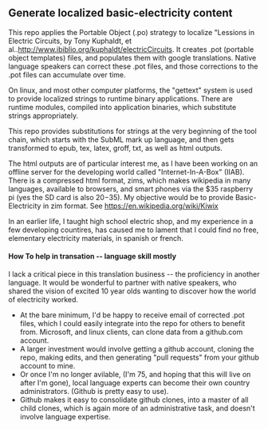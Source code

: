 ## Generate localized basic-electricity content

This repo applies the Portable Object (.po) strategy to localize "Lessions in Electric Circuits, by Tony Kuphaldt, et al..http://www.ibiblio.org/kuphaldt/electricCircuits. It creates .pot (portable object templates) files, and populates them with google translations. Native language speakers can correct these .pot files, and those corrections to the .pot files can accumulate over time.

On linux, and most other computer platforms, the "gettext" system is used to provide localized strings to runtime binary applications. There are runtime modules, compiled into application binaries, which substitute strings appropriately.

This repo provides substitutions for strings at the very beginning of the tool chain, which starts with the SubML mark up language, and then gets transformed to epub, tex, latex, groff, txt, as well as html outputs.

The html outputs are of particular interest me, as I have been working on an offline server for the developing world called "Internet-In-A-Box" (IIAB). There is a compressed html format, zims, which makes wikipedia in many languages, available to browsers, and smart phones via the $35 raspberry pi (yes the SD card is also $20-$35). My objective would be to provide Basic-Electricity in zim format. See https://en.wikipedia.org/wiki/Kiwix

In an earlier life, I taught high school electric shop, and my experience in a few developing countires, has caused me to lament that I could find no free, elementary electricity materials, in spanish or french.

#### How To help in transation -- language skill mostly

I lack a critical piece in this translation business -- the proficiency in another language. It would be wonderful to partner with native speakers, who shared the vision of excited 10 year olds wanting to discover how the world of electricity worked.

* At the bare minimum, I'd be happy to receive email of corrected .pot files, which I could easily integrate into the repo for others to benefit from. Microsoft, and linux clients, can clone data from a github.com account.
* A larger investment would involve getting a github account, cloning the repo, making edits, and then generating "pull requests" from your github account to mine.
* Or once I'm no longer avilable, (I'm 75, and hoping that this will live on after I'm gone), local language experts can become their own country administrators. (Github is pretty easy to use).
* Github makes it easy to consolidate github clones, into a master of all child clones, which is again more of an administrative task, and doesn't involve language expertise.


